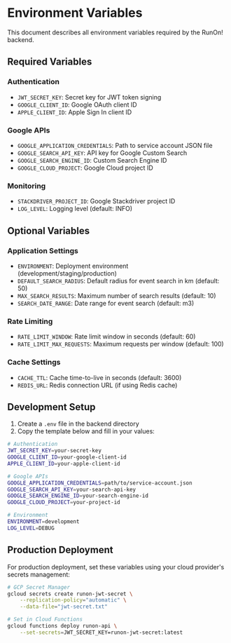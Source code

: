 # Environment Variables

This document describes all environment variables required by the RunOn! backend.

## Required Variables

### Authentication
- `JWT_SECRET_KEY`: Secret key for JWT token signing
- `GOOGLE_CLIENT_ID`: Google OAuth client ID
- `APPLE_CLIENT_ID`: Apple Sign In client ID

### Google APIs
- `GOOGLE_APPLICATION_CREDENTIALS`: Path to service account JSON file
- `GOOGLE_SEARCH_API_KEY`: API key for Google Custom Search
- `GOOGLE_SEARCH_ENGINE_ID`: Custom Search Engine ID
- `GOOGLE_CLOUD_PROJECT`: Google Cloud project ID

### Monitoring
- `STACKDRIVER_PROJECT_ID`: Google Stackdriver project ID
- `LOG_LEVEL`: Logging level (default: INFO)

## Optional Variables

### Application Settings
- `ENVIRONMENT`: Deployment environment (development/staging/production)
- `DEFAULT_SEARCH_RADIUS`: Default radius for event search in km (default: 50)
- `MAX_SEARCH_RESULTS`: Maximum number of search results (default: 10)
- `SEARCH_DATE_RANGE`: Date range for event search (default: m3)

### Rate Limiting
- `RATE_LIMIT_WINDOW`: Rate limit window in seconds (default: 60)
- `RATE_LIMIT_MAX_REQUESTS`: Maximum requests per window (default: 100)

### Cache Settings
- `CACHE_TTL`: Cache time-to-live in seconds (default: 3600)
- `REDIS_URL`: Redis connection URL (if using Redis cache)

## Development Setup

1. Create a `.env` file in the backend directory
2. Copy the template below and fill in your values:

```bash
# Authentication
JWT_SECRET_KEY=your-secret-key
GOOGLE_CLIENT_ID=your-google-client-id
APPLE_CLIENT_ID=your-apple-client-id

# Google APIs
GOOGLE_APPLICATION_CREDENTIALS=path/to/service-account.json
GOOGLE_SEARCH_API_KEY=your-search-api-key
GOOGLE_SEARCH_ENGINE_ID=your-search-engine-id
GOOGLE_CLOUD_PROJECT=your-project-id

# Environment
ENVIRONMENT=development
LOG_LEVEL=DEBUG
```

## Production Deployment

For production deployment, set these variables using your cloud provider's secrets management:

```bash
# GCP Secret Manager
gcloud secrets create runon-jwt-secret \
    --replication-policy="automatic" \
    --data-file="jwt-secret.txt"

# Set in Cloud Functions
gcloud functions deploy runon-api \
    --set-secrets=JWT_SECRET_KEY=runon-jwt-secret:latest
``` 